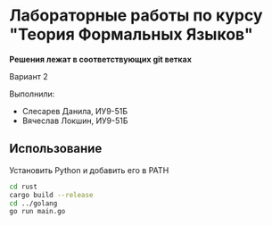 # Лабораторные работы по курсу "Теория Формальных Языков"

**Решения лежат в соответствующих git ветках**

Вариант 2

Выполнили: 
* Слесарев Данила, ИУ9-51Б
* Вячеслав Локшин, ИУ9-51Б

## Использование

Установить Python и добавить его в PATH

```sh
cd rust
cargo build --release
cd ../golang
go run main.go
```

